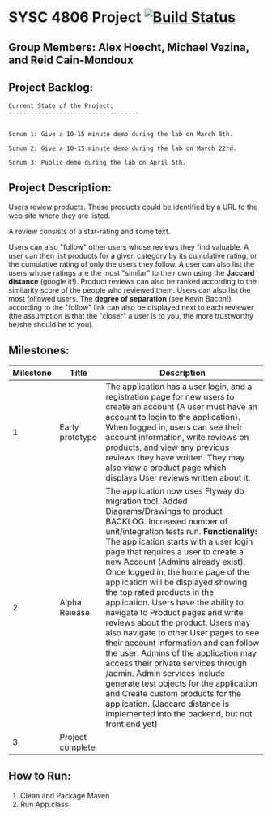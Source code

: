 # SYSC 4806 Project [![Build Status](https://travis-ci.com/MikeVezina/SYSC4806Project.svg?token=5XuGRvxnd7EFyJcxyBNe&branch=master)](https://travis-ci.com/MikeVezina/SYSC4806Project)

Group Members: Alex Hoecht, Michael Vezina, and Reid Cain-Mondoux
-----------------------------------------------------------

Project Backlog:
----------------------------
    Current State of the Project:
    ------------------------------------
    
    
    Scrum 1: Give a 10-15 minute demo during the lab on March 8th.
    
    Scrum 2: Give a 10-15 minute demo during the lab on March 22rd.
    
    Scrum 3: Public demo during the lab on April 5th.



Project Description:
-----------------------------
Users review products. These products could be identified by a URL to the web site where they are listed. 

A review consists of a star-rating and some text. 

Users can also "follow" other users whose reviews they find valuable. A user can then list products for a given 
category by its cumulative rating, or the cumulative rating of only the users they follow. A user can also list the 
users whose ratings are the most "similar" to their own using the **Jaccard distance** (google it!). Product reviews 
can also be ranked according to the similarity score of the people who reviewed them. Users can also list the most 
followed users. The **degree of separation** (see Kevin Bacon!) according to the "follow" link can also be displayed 
next to each reviewer (the assumption is that the "closer" a user is to you, the more trustworthy he/she should be 
to you).


Milestones:
----------------------------
| Milestone| Title| Description|
|----------|------|------------|
|    1     | Early prototype| The application has a user login, and a registration page for new users to create an account (A user must have an account to login to the application). When logged in, users can see their account information, write reviews on products, and view any previous reviews they have written. They may also view a product page which displays User reviews written about it. |
|    2     | Alpha Release| The application now uses Flyway db migration tool. Added Diagrams/Drawings to product BACKLOG. Increased number of unit/integration tests run. **Functionality:** The application starts with a user login page that requires a user to create a new Account (Admins already exist). Once logged in, the home page of the application will be displayed showing the top rated products in the application.  Users have the ability to navigate to Product pages and write reviews about the product. Users may also navigate to other User pages to see their account information and can follow the user. Admins of the application may access their private services through /admin. Admin services include generate test objects for the application and Create custom products for the application. (Jaccard distance is implemented into the backend, but not front end yet)
|    3     | Project complete|

      
 
How to Run:
------------------------------
1) Clean and Package Maven
2) Run App.class